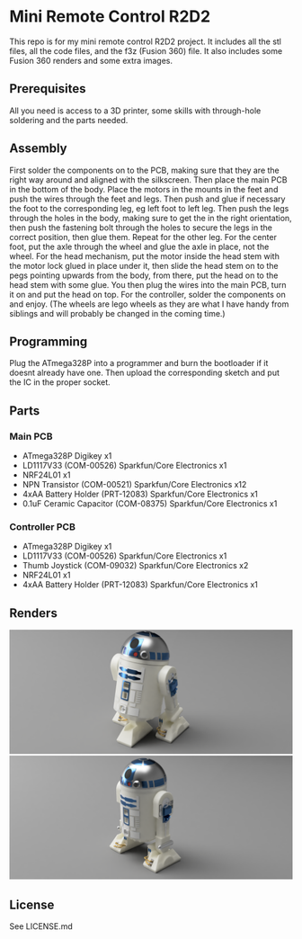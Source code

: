 # Mini Remote Control R2D2

This repo is for my mini remote control R2D2 project. It includes all the stl files, all the code files, and the f3z (Fusion 360) file. It also includes some Fusion 360 renders and some extra images.

## Prerequisites
All you need is access to a 3D printer, some skills with through-hole soldering and the parts needed.

## Assembly
First solder the components on to the PCB, making sure that they are the right way around and aligned with the silkscreen. Then place the main PCB in the bottom of the body. Place the motors in the mounts in the feet and push the wires through the feet and legs. Then push and glue if necessary the foot to the corresponding leg, eg left foot to left leg. Then push the legs through the holes in the body, making sure to get the in the right orientation, then push the fastening bolt through the holes to secure the legs in the correct position, then glue them. Repeat for the other leg. For the center foot, put the axle through the wheel and glue the axle in place, not the wheel. For the head mechanism, put the motor inside the head stem with the motor lock glued in place under it, then slide the head stem on to the pegs pointing upwards from the body, from there, put the head on to the head stem with some glue. You then plug the wires into the main PCB, turn it on and put the head on top. For the controller, solder the components on and enjoy. (The wheels are lego wheels as they are what I have handy from siblings and will probably be changed in the coming time.)

## Programming
Plug the ATmega328P into a programmer and burn the bootloader if it doesnt already have one. Then upload the corresponding sketch and put the IC in the proper socket.

## Parts
### Main PCB
* ATmega328P Digikey x1
* LD1117V33 (COM-00526) Sparkfun/Core Electronics x1
* NRF24L01 x1
* NPN Transistor (COM-00521) Sparkfun/Core Electronics x12
* 4xAA Battery Holder (PRT-12083) Sparkfun/Core Electronics x1
* 0.1uF Ceramic Capacitor (COM-08375) Sparkfun/Core Electronics x1

### Controller PCB
* ATmega328P Digikey x1
* LD1117V33 (COM-00526) Sparkfun/Core Electronics x1
* Thumb Joystick (COM-09032) Sparkfun/Core Electronics x2
* NRF24L01 x1
* 4xAA Battery Holder (PRT-12083) Sparkfun/Core Electronics x1

## Renders
![alt text](https://raw.githubusercontent.com/Zachary-Greene/RC-R2D2/master/Images/R2D2%20Render%20(2-3-2).PNG "R2D2 2-3-2 Configuration")
![alt text](https://raw.githubusercontent.com/Zachary-Greene/RC-R2D2/master/Images/R2D2%20Render%20(2-2).png "R2D2 2-2 Configuration")

## License
See LICENSE.md
